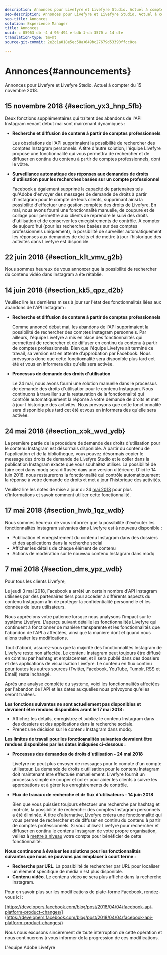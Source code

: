 ```yaml
---
description: Annonces pour Livefyre et Livefyre Studio. Actuel à compter du 15 novembre 2018.
seo-description: Annonces pour Livefyre et Livefyre Studio. Actuel à compter du 15 novembre 2018.
seo-title: Annonces
solution: Experience Manager
title: Annonces
uuid: c 05963 db -4 d 96-494 e-bdb 3-da 3570 a 14 dfe
translation-type: tm+mt
source-git-commit: 2e2c1a018e5ec58a3649bc27679d53390ffcc8ca

---
```



# Annonces{#announcements}

Annonces pour Livefyre et Livefyre Studio. Actuel à compter du 15 novembre 2018.

## 15 novembre 2018 {#section_yx3_hnp_5fb}

Deux fonctions supplémentaires qui traitent des abandons de l&#39;API Instagram venant début mai sont maintenant dynamiques :

* **Recherche et diffusion de contenu à partir de comptes professionnels**

   Les obsolations de l&#39;API supprimaient la possibilité de rechercher des comptes Instagram personnels. À titre d&#39;autre solution, l&#39;équipe Livefyre propose une fonctionnalité qui vous permettra de rechercher et de diffuser en continu du contenu à partir de comptes professionnels, dont le vôtre.

* **Surveillance automatique des réponses aux demandes de droits d&#39;utilisation pour les recherches basées sur un compte professionnel**

   Facebook a également supprimé la capacité de partenaires tels qu&#39;Adobe d&#39;envoyer des messages de demande de droits à partir d&#39;Instagram pour le compte de leurs clients, supprimant ainsi la possibilité d&#39;effectuer une gestion complète des droits de Livefyre. En mai, nous avons fourni une fonctionnalité manuelle, de coupure et de collage pour permettre aux clients de reprendre le suivi des droits d&#39;utilisation et de conserver les enregistrements de contrôle. A compter de aujourd&#39;hui (pour les recherches basées sur des comptes professionnels uniquement), la possibilité de surveiller automatiquement les réponses aux demandes de droits et de mettre à jour l&#39;historique des activités dans Livefyre est disponible.

## 22 juin 2018 {#section_k1t_vmv_g2b}

Nous sommes heureux de vous annoncer que la possibilité de rechercher du contenu vidéo dans Instagram a été rétablie.

## 14 juin 2018 {#section_kk5_qpz_d2b}

Veuillez lire les dernières mises à jour sur l&#39;état des fonctionnalités liées aux abandons de l&#39;API Instagram :

* **Recherche et diffusion de contenu à partir de comptes professionnels**

   Comme annoncé début mai, les abandons de l&#39;API supprimaient la possibilité de rechercher des comptes Instagram personnels. Par ailleurs, l&#39;équipe Livefyre a mis en place des fonctionnalités qui permettent de rechercher et de diffuser en continu du contenu à partir de comptes professionnels. Bien que l&#39;équipe Livefyre ait terminé ce travail, sa version est en attente d&#39;approbation par Facebook. Nous prévoyons donc que cette fonctionnalité sera disponible plus tard cet été et vous en informera dès qu&#39;elle sera activée.

* **Processus de demande des droits d&#39;utilisation**

   Le 24 mai, nous avons fourni une solution manuelle dans le processus de demande des droits d&#39;utilisation pour le contenu Instagram. Nous continuons à travailler sur la restauration de la fonctionnalité qui contrôle automatiquement la réponse à votre demande de droits et met à jour l&#39;historique des activités. Nous prévoyons que cette fonctionnalité sera disponible plus tard cet été et vous en informera dès qu&#39;elle sera activée.

## 24 mai 2018 {#section_xbk_wvd_ydb}

La première partie de la procédure de demande des droits d&#39;utilisation pour le contenu Instagram est désormais disponible. A partir du contenu de l&#39;application et de la bibliothèque, vous pouvez désormais copier le message des droits de demande de Livefyre Studio et le coller dans la publication Instagram exacte que vous souhaitez utiliser. La possibilité de faire ceci dans modq sera diffusée dans une version ultérieure. D&#39;ici le 14 juin 2018, nous restaurerons la fonctionnalité qui contrôle automatiquement la réponse à votre demande de droits et met à jour l&#39;historique des activités.

Veuillez lire les notes de mise à jour du 24 [mai 2018](/help/using/c-rn/previous-rns/rn2018/c-rn-2018-may-24.md#c_rn) pour plus d&#39;informations et savoir comment utiliser cette fonctionnalité.

## 17 mai 2018 {#section_hwb_1qz_wdb}

Nous sommes heureux de vous informer que la possibilité d&#39;exécuter les fonctionnalités Instagram suivantes dans Livefyre est à nouveau disponible :

* Publication et enregistrement du contenu Instagram dans des dossiers et des applications dans la recherche social
* Afficher les détails de chaque élément de contenu
* Actions de modération sur le nouveau contenu Instagram dans modq

## 7 mai 2018 {#section_dms_ypz_wdb}

Pour tous les clients Livefyre,

Le jeudi 3 mai 2018, Facebook a arrêté un certain nombre d&#39;API Instagram utilisées par des partenaires tiers pour accéder à différents aspects du contenu Instagram afin de protéger la confidentialité personnelle et les données de leurs utilisateurs.

Nous apprécions votre patience lorsque nous analysons l&#39;impact sur le système Livefyre. L&#39;aperçu suivant détaille les fonctionnalités Livefyre qui continuent à fonctionner de manière transparente et les fonctionnalités que l&#39;abandon de l&#39;API a affectées, ainsi que la manière dont et quand nous allons traiter les modifications.

Tout d&#39;abord, assurez-vous que la majorité des fonctionnalités Instagram de Livefyre reste non affectée. Le contenu Instagram peut toujours être diffusé en continu par hashtag et emplacement, et il sera publié dans des dossiers et des applications de visualisation Livefyre. Le contenu en flux continu pour toutes les autres sources (Twitter, Facebook, YouTube, Tumblr, RSS et Email) reste inchangé.

Après une analyse complète du système, voici les fonctionnalités affectées par l&#39;abandon de l&#39;API et les dates auxquelles nous prévoyons qu&#39;elles seront traitées.

**Les fonctions suivantes ne sont actuellement pas disponibles et devraient être rendues disponibles avant le 17 mai 2018 :**

* Affichez les détails, enregistrez et publiez le contenu Instagram dans des dossiers et des applications dans la recherche sociale.
* Prenez une décision sur le contenu Instagram dans modq.

**Les limites de travail pour les fonctionnalités suivantes devraient être rendues disponibles par les dates indiquées ci-dessous :**

* **Processus des demandes de droits d&#39;utilisation - 24 mai 2018**

   Livefyre ne peut plus envoyer de messages pour le compte d&#39;un compte utilisateur. La demande de droits d&#39;utilisation pour le contenu Instagram doit maintenant être effectuée manuellement. Livefyre fournit un processus simple de couper et coller pour aider les clients à suivre les approbations et à gérer les enregistrements de contrôle.

* **Flux de travaux de recherche et de flux d&#39;utilisateurs - 14 juin 2018**

   Bien que vous puissiez toujours effectuer une recherche par hashtag et mot-clé, la possibilité de rechercher des comptes Instagram personnels a été éliminée. À titre d&#39;alternative, Livefyre créera une fonctionnalité qui vous permet de rechercher et de diffuser en continu du contenu à partir de comptes professionnels. Si vous utilisez Livefyre pour rechercher et diffuser en continu le contenu Instagram de votre propre organisation, veillez à [mettre à niveau](https://help.instagram.com/502981923235522?helpref=search&sr=2&query=change%20personal%20account%20to%20business%20account) votre compte pour bénéficier de cette fonctionnalité.

**Nous continuons à évaluer les solutions pour les fonctionnalités suivantes que nous ne pouvons pas remplacer à court terme :**

* **Recherche par URL**. La possibilité de rechercher par URL pour localiser un élément spécifique de média n&#39;est plus disponible.
* **Contenu vidéo**. Le contenu vidéo ne sera plus affiché dans la recherche Instagram.

Pour en savoir plus sur les modifications de plate-forme Facebook, rendez-vous ici :

[https://developers.facebook.com/blog/post/2018/04/04/facebook-api-platform-product-changes/](https://developers.facebook.com/blog/post/2018/04/04/facebook-api-platform-product-changes/)

Nous nous excusons sincèrement de toute interruption de cette opération et nous continuerons à vous informer de la progression de ces modifications.

L&#39;équipe Adobe Livefyre
